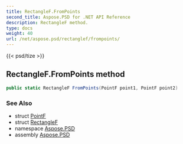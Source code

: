 ```yaml
---
title: RectangleF.FromPoints
second_title: Aspose.PSD for .NET API Reference
description: RectangleF method. 
type: docs
weight: 40
url: /net/aspose.psd/rectanglef/frompoints/
---
```

{{< psd/tize >}}
## RectangleF.FromPoints method

```csharp
public static RectangleF FromPoints(PointF point1, PointF point2)
```

### See Also

* struct [PointF](../../pointf/)
* struct [RectangleF](../)
* namespace [Aspose.PSD](../../rectanglef/)
* assembly [Aspose.PSD](../../../)


